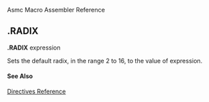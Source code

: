 Asmc Macro Assembler Reference

## .RADIX

**.RADIX** expression

Sets the default radix, in the range 2 to 16, to the value of expression.

#### See Also

[Directives Reference](readme.md)
